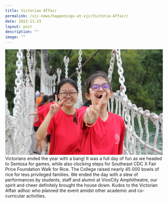 ```yaml
---
title: Victorian Affair
permalink: /vjc-news/happenings-at-vjc/Victoria-Affair/
date: 2022-11-23
layout: post
description: ""
image: ""
---
```


![](/images/Happening%20at%20VJC/2022%2033%20Victorian%20Affair2.jpg)
Victorians ended the year with a bang! It was a full day of fun as we headed to Sentosa for games, while also clocking steps for Southeast CDC X Fair Price Foundation Walk for Rice. The College raised nearly 45 000 bowls of rice for less privileged families. We ended the day with a slew of performances by students, staff and alumni at VivoCity Amphitheatre, our spirit and cheer definitely brought the house down. Kudos to the Victorian Affair adhoc who planned the event amidst other academic and co-curricular activities.